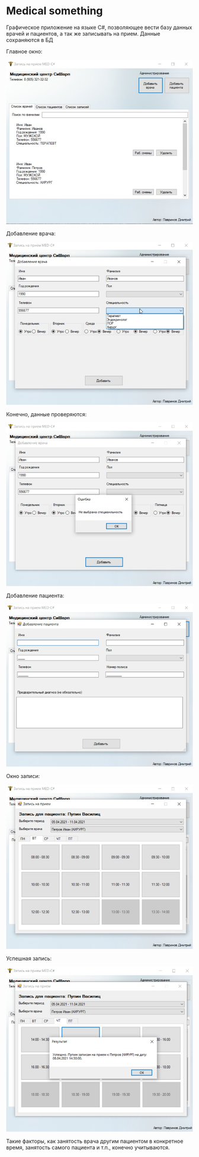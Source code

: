 # Medical something
Графическое приложение на языке C#, позволяющее вести базу данных врачей и пациентов, а так же записывать на прием. Данные сохраняются в БД

Главное окно: 

![Image alt](https://github.com/Otto-Wolfram/medical_organizer/raw/master/images/1.jpg)

Добавление врача:

![Image alt](https://github.com/Otto-Wolfram/medical_organizer/raw/master/images/2.jpg)

Конечно, данные проверяются:

![Image alt](https://github.com/Otto-Wolfram/medical_organizer/raw/master/images/3.jpg)

Добавление пациента:

![Image alt](https://github.com/Otto-Wolfram/medical_organizer/raw/master/images/4.jpg)

Окно записи:

![Image alt](https://github.com/Otto-Wolfram/medical_organizer/raw/master/images/5.jpg)

Успешная запись:

![Image alt](https://github.com/Otto-Wolfram/medical_organizer/raw/master/images/6.jpg)

Такие факторы, как занятость врача другим пациентом в конкретное время, занятость самого пациента и т.п., конечно учитываются.
